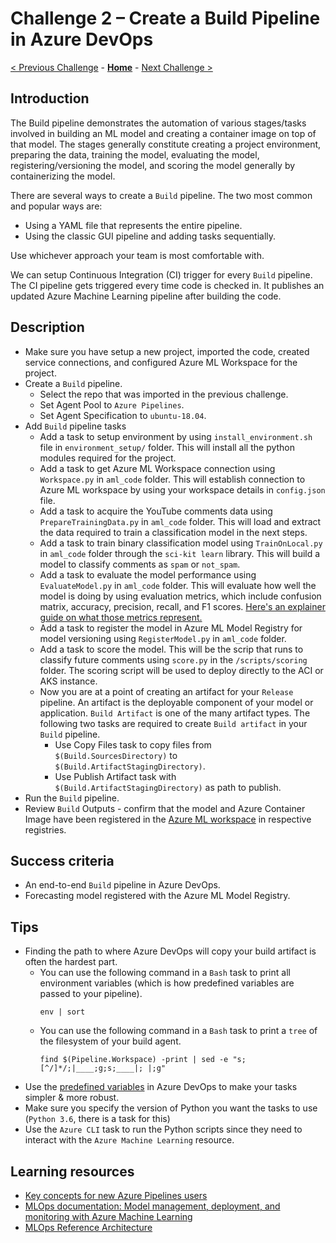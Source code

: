 # Challenge 2 – Create a Build Pipeline in Azure DevOps

[< Previous Challenge](./Challenge-01.md) - **[Home](../README.md)** - [Next Challenge >](./Challenge-03.md)

## Introduction

The Build pipeline demonstrates the automation of various stages/tasks involved in building an ML model and creating a container image on top of that model. The stages generally constitute creating a project environment, preparing the data, training the model, evaluating the model, registering/versioning the model, and scoring the model generally by containerizing the model.

There are several ways to create a `Build` pipeline. The two most common and popular ways are:
- Using a YAML file that represents the entire pipeline.
- Using the classic GUI pipeline and adding tasks sequentially.

Use whichever approach your team is most comfortable with.

We can setup Continuous Integration (CI) trigger for every `Build` pipeline. The CI pipeline gets triggered every time code is checked in. It publishes an updated Azure Machine Learning pipeline after building the code.

## Description

- Make sure you have setup a new project, imported the code, created service connections, and configured Azure ML Workspace for the project.
- Create a `Build` pipeline.
  - Select the repo that was imported in the previous challenge.
  - Set Agent Pool to `Azure Pipelines`.
  - Set Agent Specification to `ubuntu-18.04`.
- Add `Build` pipeline tasks
  - Add a task to setup environment by using `install_environment.sh` file in `environment_setup/` folder. This will install all the python modules required for the project.
  - Add a task to get Azure ML Workspace connection using `Workspace.py` in `aml_code` folder. This will establish connection to Azure ML workspace by using your workspace details in `config.json` file.         
  - Add a task to acquire the YouTube comments data using `PrepareTrainingData.py` in `aml_code` folder. This will load and extract the data required to train a classification model in the next steps.
  - Add a task to train binary classification model using `TrainOnLocal.py` in `aml_code` folder through the `sci-kit learn` library. This will build a model to classify comments as `spam` or `not_spam`.
  - Add a task to evaluate the model performance using `EvaluateModel.py` in `aml_code` folder. This will evaluate how well the model is doing by using evaluation metrics, which include confusion matrix, accuracy, precision, recall, and F1 scores. [Here's an explainer guide on what those metrics represent.](https://docs.microsoft.com/en-us/dynamics365/finance/finance-insights/confusion-matrix)
  - Add a task to register the model in Azure ML Model Registry for model versioning using `RegisterModel.py` in `aml_code` folder.    
  - Add a task to score the model. This will be the scrip that runs to classify future comments using `score.py` in the `/scripts/scoring` folder. The scoring script will be used to deploy directly to the ACI or AKS instance.    
  - Now you are at a point of creating an artifact for your `Release` pipeline. An artifact is the deployable component of your model or application. `Build Artifact` is one of the many artifact types. The following two tasks are required to create `Build artifact` in your `Build` pipeline. 
    - Use Copy Files task to copy files from `$(Build.SourcesDirectory)` to `$(Build.ArtifactStagingDirectory)`.
    - Use Publish Artifact task with `$(Build.ArtifactStagingDirectory)` as path to publish. 
- Run the `Build` pipeline.
- Review `Build` Outputs - confirm that the model and Azure Container Image have been registered in the [Azure ML workspace](https://ml.azure.com/) in respective registries.

## Success criteria

- An end-to-end `Build` pipeline in Azure DevOps.
- Forecasting model registered with the Azure ML Model Registry.

## Tips

- Finding the path to where Azure DevOps will copy your build artifact is often the hardest part.
  - You can use the following command in a `Bash` task to print all environment variables (which is how predefined variables are passed to your pipeline).
    ```shell
    env | sort
    ```
  - You can use the following command in a `Bash` task to print a `tree` of the filesystem of your build agent.
    ```shell
    find $(Pipeline.Workspace) -print | sed -e "s;[^/]*/;|____;g;s;____|; |;g"
    ```
- Use the [predefined variables](https://docs.microsoft.com/en-us/azure/devops/pipelines/build/variables?view=azure-devops&tabs=classic) in Azure DevOps to make your tasks simpler & more robust.
- Make sure you specify the version of Python you want the tasks to use (`Python 3.6`, there is a task for this)
- Use the `Azure CLI` task to run the Python scripts since they need to interact with the `Azure Machine Learning` resource.

## Learning resources

- [Key concepts for new Azure Pipelines users](<https://docs.microsoft.com/en-us/azure/devops/pipelines/get-started/key-pipelines-concepts?view=azure-devops>)
- [MLOps documentation: Model management, deployment, and monitoring with Azure Machine Learning](<https://docs.microsoft.com/en-us/azure/machine-learning/concept-model-management-and-deployment>)
- [MLOps Reference Architecture](<https://docs.microsoft.com/en-us/azure/architecture/reference-architectures/ai/mlops-python>)
